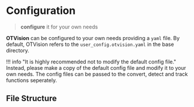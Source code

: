 # Configuration

> **configure** it for your own needs

**OTVision** can be configured to your own needs providing a `yaml` file. By default, OTVision refers to the `user_config.otvision.yaml` in the base directory. 

!!! info "It is highly recommended not to modify the default config file."
    Instead, please make a copy of the default config file and modify it to your own needs. The config files can be passed to the convert, detect and track functions seperately.

## File Structure
